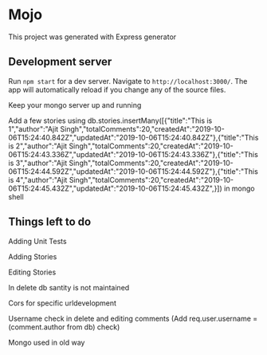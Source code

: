 # Mojo

This project was generated with Express generator

## Development server

Run `npm start` for a dev server. Navigate to `http://localhost:3000/`. The app will automatically reload if you change any of the source files.

Keep your mongo server up and running

Add a few stories using db.stories.insertMany([{"title":"This is 1","author":"Ajit Singh","totalComments":20,"createdAt":"2019-10-06T15:24:40.842Z","updatedAt":"2019-10-06T15:24:40.842Z"},{"title":"This is 2","author":"Ajit Singh","totalComments":20,"createdAt":"2019-10-06T15:24:43.336Z","updatedAt":"2019-10-06T15:24:43.336Z"},{"title":"This is 3","author":"Ajit Singh","totalComments":20,"createdAt":"2019-10-06T15:24:44.592Z","updatedAt":"2019-10-06T15:24:44.592Z"},{"title":"This is 4","author":"Ajit Singh","totalComments":20,"createdAt":"2019-10-06T15:24:45.432Z","updatedAt":"2019-10-06T15:24:45.432Z",}]) in mongo shell


## Things left to do

Adding Unit Tests

Adding Stories

Editing Stories

In delete db santity is not maintained

Cors for specific urldevelopment

Username check in delete and editing comments
(Add req.user.username = (comment.author from db) check)

Mongo used in old way
